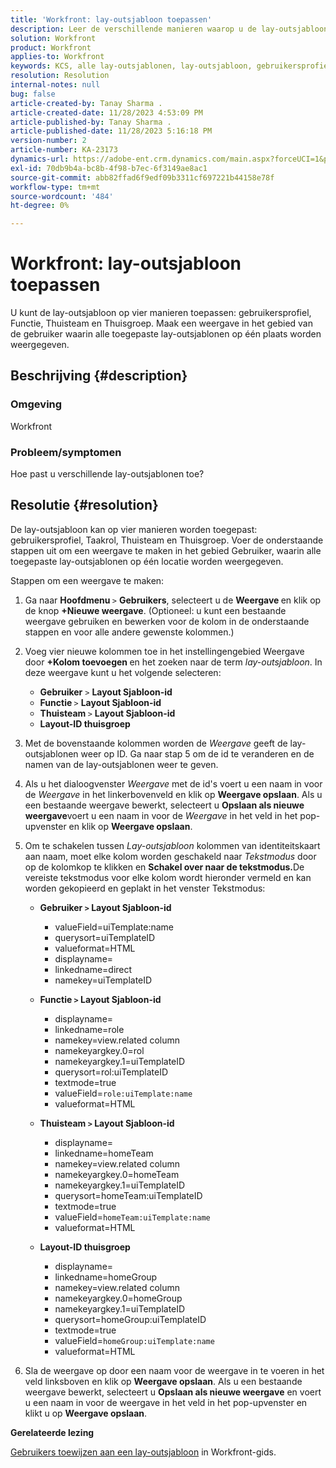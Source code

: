 ```yaml
---
title: 'Workfront: lay-outsjabloon toepassen'
description: Leer de verschillende manieren waarop u de lay-outsjabloon kunt toepassen.
solution: Workfront
product: Workfront
applies-to: Workfront
keywords: KCS, alle lay-outsjablonen, lay-outsjabloon, gebruikersprofiel, taakrol, Home Team, Home Group, Workfront tonen
resolution: Resolution
internal-notes: null
bug: false
article-created-by: Tanay Sharma .
article-created-date: 11/28/2023 4:53:09 PM
article-published-by: Tanay Sharma .
article-published-date: 11/28/2023 5:16:18 PM
version-number: 2
article-number: KA-23173
dynamics-url: https://adobe-ent.crm.dynamics.com/main.aspx?forceUCI=1&pagetype=entityrecord&etn=knowledgearticle&id=be19a899-0e8e-ee11-8179-6045bd006704
exl-id: 70db9b4a-bc8b-4f98-b7ec-6f3149ae8ac1
source-git-commit: abb82ffad6f9edf09b3311cf697221b44158e78f
workflow-type: tm+mt
source-wordcount: '484'
ht-degree: 0%

---
```


# Workfront: lay-outsjabloon toepassen


U kunt de lay-outsjabloon op vier manieren toepassen: gebruikersprofiel, Functie, Thuisteam en Thuisgroep. Maak een weergave in het gebied van de gebruiker waarin alle toegepaste lay-outsjablonen op één plaats worden weergegeven.

## Beschrijving {#description}


### Omgeving

Workfront



### Probleem/symptomen

Hoe past u verschillende lay-outsjablonen toe?


## Resolutie {#resolution}


De lay-outsjabloon kan op vier manieren worden toegepast: gebruikersprofiel, Taakrol, Thuisteam en Thuisgroep. Voer de onderstaande stappen uit om een weergave te maken in het gebied Gebruiker, waarin alle toegepaste lay-outsjablonen op één locatie worden weergegeven.

Stappen om een weergave te maken:

1. Ga naar <b>Hoofdmenu </b>`>`  <b>Gebruikers</b>, selecteert u de <b>Weergave </b>en klik op de knop <b>+Nieuwe weergave</b>. (Optioneel: u kunt een bestaande weergave gebruiken en bewerken voor de kolom in de onderstaande stappen en voor alle andere gewenste kolommen.)
2. Voeg vier nieuwe kolommen toe in het instellingengebied Weergave door <b>+Kolom toevoegen </b>en het zoeken naar de term *lay-outsjabloon*. In deze weergave kunt u het volgende selecteren:

   - <b>Gebruiker</b> `>`  <b>Layout Sjabloon-id</b>
   - <b>Functie </b>`>`  <b>Layout Sjabloon-id</b>
   - <b>Thuisteam </b>`>`  <b>Layout Sjabloon-id</b>
   - <b>Layout-ID thuisgroep</b>
3. Met de bovenstaande kolommen worden de *Weergave* geeft de lay-outsjablonen weer op ID. Ga naar stap 5 om de id te veranderen en de namen van de lay-outsjablonen weer te geven.
4. Als u het dialoogvenster *Weergave* met de id&#39;s voert u een naam in voor de *Weergave* in het linkerbovenveld en klik op <b>Weergave opslaan</b>. Als u een bestaande weergave bewerkt, selecteert u <b>Opslaan als nieuwe weergave</b>voert u een naam in voor de *Weergave* in het veld in het pop-upvenster en klik op <b>Weergave opslaan</b>.
5. Om te schakelen tussen *Lay-outsjabloon* kolommen van identiteitskaart aan naam, moet elke kolom worden geschakeld naar *Tekstmodus* door op de kolomkop te klikken en <b>Schakel over naar de tekstmodus.</b>De vereiste tekstmodus voor elke kolom wordt hieronder vermeld en kan worden gekopieerd en geplakt in het venster Tekstmodus:
   - <b>Gebruiker `>`  Layout Sjabloon-id </b>
      - valueField=uiTemplate:name
      - querysort=uiTemplateID
      - valueformat=HTML
      - displayname=
      - linkedname=direct
      - namekey=uiTemplateID


   - <b>Functie `>`  Layout Sjabloon-id </b>
      - displayname=
      - linkedname=role
      - namekey=view.related column
      - namekeyargkey.0=rol
      - namekeyargkey.1=uiTemplateID
      - querysort=rol:uiTemplateID
      - textmode=true
      - valueField=`role:uiTemplate:name`
      - valueformat=HTML


   - <b>Thuisteam `>`  Layout Sjabloon-id</b>
      - displayname=
      - linkedname=homeTeam
      - namekey=view.related column
      - namekeyargkey.0=homeTeam
      - namekeyargkey.1=uiTemplateID
      - querysort=homeTeam:uiTemplateID
      - textmode=true
      - valueField=`homeTeam:uiTemplate:name`
      - valueformat=HTML


   - <b>Layout-ID thuisgroep </b>
      - displayname=
      - linkedname=homeGroup
      - namekey=view.related column
      - namekeyargkey.0=homeGroup
      - namekeyargkey.1=uiTemplateID
      - querysort=homeGroup:uiTemplateID
      - textmode=true
      - valueField=`homeGroup:uiTemplate:name`
      - valueformat=HTML
6. Sla de weergave op door een naam voor de weergave in te voeren in het veld linksboven en klik op <b>Weergave opslaan</b>. Als u een bestaande weergave bewerkt, selecteert u <b>Opslaan als nieuwe weergave</b> en voert u een naam in voor de weergave in het veld in het pop-upvenster en klikt u op <b>Weergave opslaan</b>.


<b>Gerelateerde lezing</b>

[Gebruikers toewijzen aan een lay-outsjabloon](https://experienceleague.adobe.com/docs/workfront/using/administration-and-setup/customize/layout-templates/assign-users-to-layout-template.html) in Workfront-gids.

